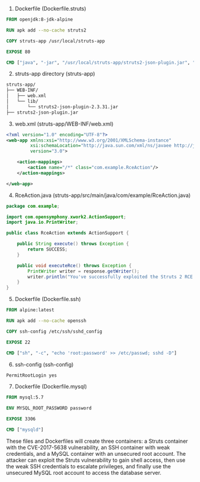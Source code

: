 1. Dockerfile (Dockerfile.struts)

```Dockerfile
FROM openjdk:8-jdk-alpine

RUN apk add --no-cache struts2

COPY struts-app /usr/local/struts-app

EXPOSE 80

CMD ["java", "-jar", "/usr/local/struts-app/struts2-json-plugin.jar", "--webapp", "/usr/local/struts-app"]
```

2. struts-app directory (struts-app)

```bash
struts-app/
├── WEB-INF/
│   ├── web.xml
│   └── lib/
│       └── struts2-json-plugin-2.3.31.jar
├── struts2-json-plugin.jar
```

3. web.xml (struts-app/WEB-INF/web.xml)

```xml
<?xml version="1.0" encoding="UTF-8"?>
<web-app xmlns:xsi="http://www.w3.org/2001/XMLSchema-instance"
         xsi:schemaLocation="http://java.sun.com/xml/ns/javaee http://java.sun.com/xml/ns/javaee/web-app_3_0.xsd"
         version="3.0">

    <action-mappings>
        <action name="/*" class="com.example.RceAction"/>
    </action-mappings>

</web-app>
```

4. RceAction.java (struts-app/src/main/java/com/example/RceAction.java)

```java
package com.example;

import com.opensymphony.xwork2.ActionSupport;
import java.io.PrintWriter;

public class RceAction extends ActionSupport {

    public String execute() throws Exception {
        return SUCCESS;
    }

    public void executeRce() throws Exception {
        PrintWriter writer = response.getWriter();
        writer.println("You've successfully exploited the Struts 2 RCE vulnerability!");
    }
}
```

5. Dockerfile (Dockerfile.ssh)

```Dockerfile
FROM alpine:latest

RUN apk add --no-cache openssh

COPY ssh-config /etc/ssh/sshd_config

EXPOSE 22

CMD ["sh", "-c", "echo 'root:password' >> /etc/passwd; sshd -D"]
```

6. ssh-config (ssh-config)

```bash
PermitRootLogin yes
```

7. Dockerfile (Dockerfile.mysql)

```Dockerfile
FROM mysql:5.7

ENV MYSQL_ROOT_PASSWORD password

EXPOSE 3306

CMD ["mysqld"]
```

These files and Dockerfiles will create three containers: a Struts container with the CVE-2017-5638 vulnerability, an SSH container with weak credentials, and a MySQL container with an unsecured root account. The attacker can exploit the Struts vulnerability to gain shell access, then use the weak SSH credentials to escalate privileges, and finally use the unsecured MySQL root account to access the database server.